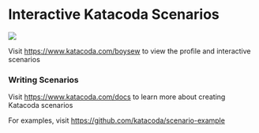 # Interactive Katacoda Scenarios

[![](http://shields.katacoda.com/katacoda/boysew/count.svg)](https://www.katacoda.com/boysew "Get your profile on Katacoda.com")

Visit https://www.katacoda.com/boysew to view the profile and interactive scenarios

### Writing Scenarios
Visit https://www.katacoda.com/docs to learn more about creating Katacoda scenarios

For examples, visit https://github.com/katacoda/scenario-example
